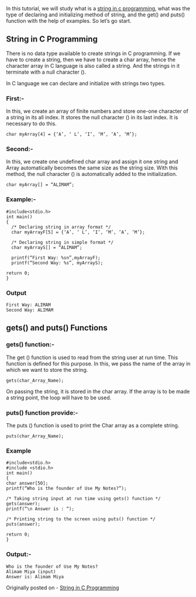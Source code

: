 In this tutorial, we will study what is a [string in c programming](https://usemynotes.com/what-is-a-string-in-c-programming/), what was the type of declaring and initializing method of string, and the get() and puts() function with the help of examples. So let’s go start.

## String in C Programming
There is no data type available to create strings in C programming. If we have to create a string, then we have to create a char array, hence the character array in C language is also called a string. And the strings in it terminate with a null character ().

In C language we can declare and initialize with strings two types.

### First:-
In this, we create an array of finite numbers and store one-one character of a string in its all index. It stores the null character () in its last index. It is necessary to do this.
```
char myArray[4] = {‘A’, ‘ L’, ‘I’, ‘M’, ‘A’, ‘M’};
```

### Second:-
In this, we create one undefined char array and assign it one string and Array automatically becomes the same size as the string size. With this method, the null character () is automatically added to the initialization.
```
char myArray[] = “ALIMAM”;
```

### Example:-
```
#include<stdio.h>
int main()
{
  /* Declaring string in array format */
  char myArrayF[5] = {‘A’, ‘ L’, ‘I’, ‘M’, ‘A’, ‘M’};

  /* Declaring string in simple format */
  char myArrayS[] = “ALIMAM”;

  printf(“First Way: %sn”,myArrayF);
  printf(“Second Way: %s”, myArrayS);

return 0;
}
```

### Output
```
First Way: ALIMAM
Second Way: ALIMAM
```

## gets() and puts() Functions

### gets() function:-
The get () function is used to read from the string user at run time. This function is defined for this purpose. In this, we pass the name of the array in which we want to store the string.
```
gets(char_Array_Name);
```
On passing the string, it is stored in the char array. If the array is to be made a string point, the loop will have to be used.

### puts() function provide:-
The puts () function is used to print the Char array as a complete string.
```
puts(char_Array_Name);
```

### Example
```
#include<stdio.h>
#include <stdio.h>
int main()
{
char answer[50];
printf(“Who is the founder of Use My Notes?”);

/* Taking string input at run time using gets() function */
gets(answer);
printf(“\n Answer is : “);

/* Printing string to the screen using puts() function */
puts(answer);

return 0;
}
```
### Output:-
```
Who is the founder of Use My Notes?
Alimam Miya (input)
Answer is: Alimam Miya
```
Originally posted on - [String in C Programming](https://alimammiya.hashnode.dev/string-in-c-programming)

